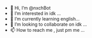 - 👋 Hi, I’m @nxchBot
- 👀 I’m interested in idk ...
- 🌱 I’m currently learning english...
- 💞️ I’m looking to collaborate on idk ...
- 📫 How to reach me , just pm me ...

<!---
nxchBot/nxchBot is a ✨ special ✨ repository because its `README.md` (this file) appears on your GitHub profile.
You can click the Preview link to take a look at your changes.
--->
